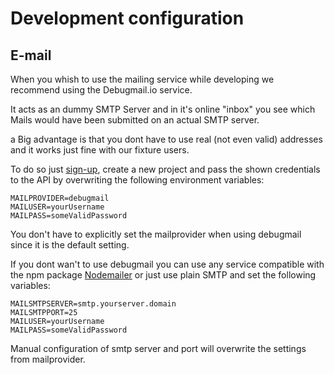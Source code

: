 # Development configuration

## E-mail

When you whish to use the mailing service while developing we recommend using the Debugmail.io 
service.

It acts as an dummy SMTP Server and in it's online "inbox" you see which Mails would have been 
submitted on an actual SMTP server.

a Big advantage is that you dont have to use real (not even valid) addresses and it works just fine 
with our fixture users.

To do so just [sign-up](https://debugmail.io/sign-up), create a new project and pass the shown 
credentials to the API by overwriting the following environment variables:

    MAILPROVIDER=debugmail
    MAILUSER=yourUsername
    MAILPASS=someValidPassword

You don't have to explicitly set the mailprovider when using debugmail since it is the default 
setting.

If you dont wan't to use debugmail you can use any service compatible with the npm package 
[Nodemailer](https://nodemailer.com/) or just use plain SMTP and set the following variables:

    MAILSMTPSERVER=smtp.yourserver.domain
    MAILSMTPPORT=25
    MAILUSER=yourUsername
    MAILPASS=someValidPassword

Manual configuration of smtp server and port will overwrite the settings from mailprovider.
